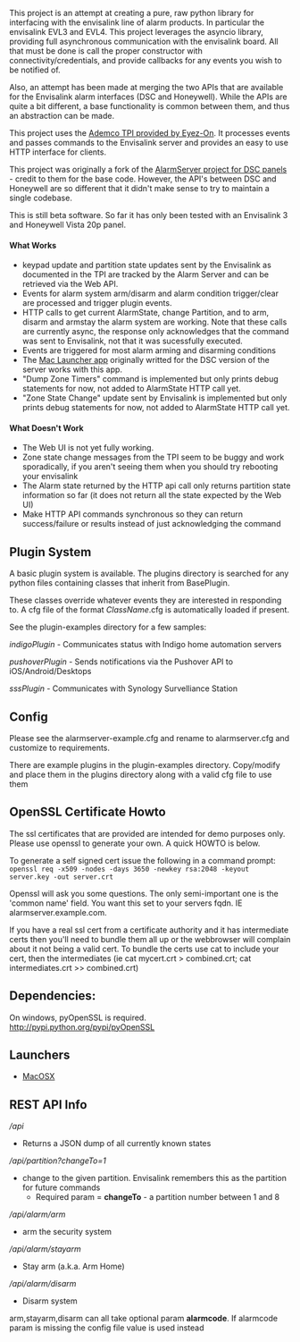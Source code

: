 This project is an attempt at creating a pure, raw python library for interfacing with the envisalink line of alarm products.  In particular the envisalink EVL3 and EVL4.  This project leverages the asyncio library, providing full asynchronous communication with the envisalink board.  All that must be done is call the proper constructor with connectivity/credentials, and provide callbacks for any events you wish to be notified of. 

Also, an attempt has been made at merging the two APIs that are available for the Envisalink alarm interfaces (DSC and Honeywell).  While the APIs are quite a bit different, a base functionality is common between them, and thus an abstraction can be made.


This project uses the [Ademco TPI provided by Eyez-On](http://forum.eyez-on.com/FORUM/viewtopic.php?f=6&t=301).  It processes events and passes commands to the Envisalink server and provides an easy to use HTTP interface for clients.

This project was originally a fork of the [AlarmServer project for DSC panels](https://github.com/juggie/AlarmServer) - credit to them for the base code.   However, the API's between DSC and Honeywell are so different that it didn't make sense to try to maintain a single codebase.

This is still beta software.  So far it has only been tested with an Envisalink 3 and Honeywell Vista 20p panel.

#### What Works ####

 + keypad update and partition state updates sent by the Envisalink as documented in the TPI are tracked by the Alarm Server and can be retrieved via the Web API.  
 + Events for alarm system arm/disarm and alarm condition trigger/clear are processed and trigger plugin events.
 + HTTP calls to get current AlarmState, change Partition, and to arm, disarm and armstay the alarm system are working.  Note that these calls are currently async, the response only acknowledges that the command was sent to Envisalink, not that it was sucessfully executed.
 + Events are triggered for most alarm arming and disarming conditions
 + The [Mac Launcher app](https://github.com/gschrader/Alarm-Server-Launcher) originally writted for the DSC version of the server works with this app.
 + "Dump Zone Timers" command is implemented but only prints debug statements for now, not added to AlarmState HTTP call yet.
 + "Zone State Change" update sent by Envisalink is implemented but only prints debug statements for now, not added to AlarmState HTTP call yet.

#### What Doesn't Work ####

+ The Web UI is not yet fully working.
+ Zone state change messages from the TPI seem to be buggy and work sporadically, if you aren't seeing them when you should try rebooting your envisalink
+ The Alarm state returned by the HTTP api call only returns partition state information so far (it does not return all the state expected by the Web UI)
+ Make HTTP API commands synchronous so they can return success/failure or results instead of just acknowledging the command


Plugin System
-------------
A basic plugin system is available.   The plugins directory is searched for any python files containing classes that inherit from BasePlugin.

These classes override whatever events they are interested in responding to.  A cfg file of the format *ClassName*.cfg is automatically loaded if present.

See the plugin-examples directory for a few samples:

*indigoPlugin* - Communicates status with Indigo home automation servers

*pushoverPlugin* - Sends notifications via the Pushover API to iOS/Android/Desktops

*sssPlugin* - Communicates with Synology Survelliance Station

Config
-------
Please see the alarmserver-example.cfg and rename to alarmserver.cfg and
customize to requirements.

There are example plugins in the plugin-examples directory.  Copy/modify and place them in the plugins directory along with a valid cfg file to use them



OpenSSL Certificate Howto
-------------------

The ssl certificates that are provided are intended for demo purposes only.  
Please use openssl to generate your own. A quick HOWTO is below.

To generate a self signed cert issue the following in a command prompt:
`openssl req -x509 -nodes -days 3650 -newkey rsa:2048 -keyout server.key -out server.crt`

Openssl will ask you some questions. The only semi-important one is the 'common name' field.
You want this set to your servers fqdn. IE alarmserver.example.com.

If you have a real ssl cert from a certificate authority and it has intermediate certs then you'll need to bundle them all up or the webbrowser will complain about it not being a valid cert. To bundle the certs use cat to include your cert, then the intermediates (ie cat mycert.crt > combined.crt; cat intermediates.crt >> combined.crt)


Dependencies:
-------------

On windows, pyOpenSSL is required.
http://pypi.python.org/pypi/pyOpenSSL


Launchers
---------
* [MacOSX](https://github.com/gschrader/Alarm-Server-Launcher)

REST API Info
-------------

*/api*

* Returns a JSON dump of all currently known states

*/api/partition?changeTo=1*

* change to the given partition. Envisalink remembers this as the partition for future commands
  * Required param = **changeTo** - a partition number between 1 and 8

*/api/alarm/arm*

* arm the security system

*/api/alarm/stayarm*

* Stay arm (a.k.a. Arm Home)

*/api/alarm/disarm*

* Disarm system

arm,stayarm,disarm can all take optional param **alarmcode**.  If alarmcode param is missing the config file value is used instead
